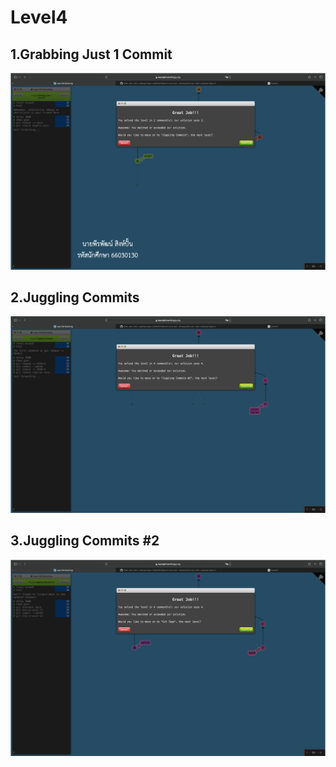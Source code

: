 # Level4

## 1.Grabbing Just 1 Commit
![alt text](image-11.png)

## 2.Juggling Commits
![alt text](image-12.png)

## 3.Juggling Commits #2
![alt text](image-13.png)

